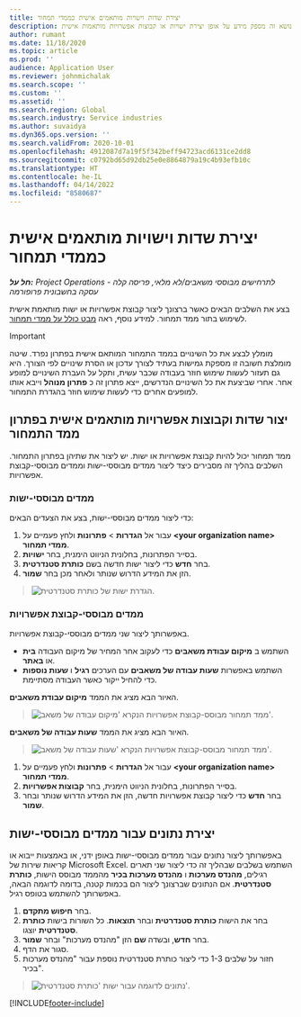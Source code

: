 ```yaml
---
title: יצירת שדות וישויות מותאמים אישית כממדי תמחור
description: נושא זה מספק מידע על אופן יצירת ישויות או קבוצות אפשרויות מותאמות אישית.
author: rumant
ms.date: 11/18/2020
ms.topic: article
ms.prod: ''
audience: Application User
ms.reviewer: johnmichalak
ms.search.scope: ''
ms.custom: ''
ms.assetid: ''
ms.search.region: Global
ms.search.industry: Service industries
ms.author: suvaidya
ms.dyn365.ops.version: ''
ms.search.validFrom: 2020-10-01
ms.openlocfilehash: 4912087d7a19f5f342beff94723acd6131ce2dd8
ms.sourcegitcommit: c0792bd65d92db25e0e8864879a19c4b93efb10c
ms.translationtype: HT
ms.contentlocale: he-IL
ms.lasthandoff: 04/14/2022
ms.locfileid: "8580687"
---
```

# <a name="create-custom-fields-and-entities-as-pricing-dimensions"></a>יצירת שדות וישויות מותאמים אישית כממדי תמחור

_**חל על:** Project Operations לתרחישים מבוססי משאבים/לא מלאי, פריסה קלה - עסקה בחשבונית פרופורמה_

בצע את השלבים הבאים כאשר ברצונך ליצור קבוצת אפשרויות או ישות מותאמת אישית לשימוש בתור ממד תמחור. למידע נוסף, ראה [מבט כולל על ממדי תמחור](pricing-dimensions-overview.md).  

> [!IMPORTANT]
> מומלץ לבצע את כל השינויים בממד התמחור המותאם אישית בפתרון נפרד. שיטה מומלצת חשובה זו מספקת גמישות בעתיד לצורך עדכון או הסרת שינויים לפי הצורך. היא גם תעזור לעשות שימוש חוזר בעבודה שכבר עשית, ותקל על העברת השינויים למופע אחר. אחרי שביצעת את כל השינויים הנדרשים, ייצא פתרון זה כ **פתרון מנוהל** וייבא אותו למופעים אחרים כדי לעשות שימוש חוזר בהגדרת התמחור.

  
## <a name="create-custom-fields-and-option-sets-in-the-pricing-dimension-solution"></a>יצור שדות וקבוצות אפשרויות מותאמים אישית בפתרון ממד התמחור

ממד תמחור יכול להיות קבוצת אפשרויות או ישות. יש ליצור את שתיהן בפתרון התמחור. השלבים בהליך זה מסבירים כיצד ליצור ממדים מבוססי-ישות וממדים מבוססי-קבוצת אפשרויות.

### <a name="entity-based-dimensions"></a>ממדים מבוססי-ישות
כדי ליצור ממדים מבוססי-ישות, בצע את הצעדים הבאים:

1. עבור אל **הגדרות** > **פתרונות** ולחץ פעמיים על **\<your organization name> ממדי תמחור**.
2. בסייר הפתרונות, בחלונית הניווט הימנית, בחר **ישויות**.
3. בחר **חדש** כדי ליצור ישות חדשה בשם **כותרת סטנדרטית**. 
4. הזן את המידע הדרוש שנותר ולאחר מכן בחר **שמור**.

> ![הגדרת ישות של כותרת סטנדרטית.](media/Standard-Title-entity-definition.png)

### <a name="option-set-based-dimensions"></a>ממדים מבוססי-קבוצת אפשרויות 
באפשרותך ליצור שני ממדים מבוססי-קבוצת אפשרויות. 

- השתמש ב **מיקום עבודת משאבים** כדי לעקוב אחר המחיר של מיקום העבודה **בית** או **באתר**. 
- השתמש באפשרות **שעות עבודה של משאבים** עם הערכים **רגיל** ו **שעות נוספות** כדי להחיל ייקור כאשר העבודה מסתיימת.

האיור הבא מציג את הממד **מיקום עבודת משאבים**. 

> ![ממד תמחור מבוסס-קבוצת אפשרויות הנקרא 'מיקום עבודה של משאב'.](media/Option-set-PD-called-Resource-Work-Location.png)

האיור הבא מציג את הממד **שעות עבודה של משאבים**. 

> ![ממד תמחור מבוסס-קבוצת אפשרויות הנקרא 'שעות עבודה של משאב'.](media/Option-set-PD-called-Resource-Work-Hours.png)

1. עבור אל **הגדרות** > **פתרונות** ולחץ פעמיים על **\<your organization name> ממדי תמחור**. 
2. בסייר הפתרונות, בחלונית הניווט הימנית, בחר **קבוצות אפשרויות**. 
3. בחר **חדש** כדי ליצור קבוצת אפשרויות חדשה, הזן את המידע הדרוש שנותר ובחר **שמור**.

## <a name="create-data-for-entity-based-dimensions"></a>יצירת נתונים עבור ממדים מבוססי-ישות

באפשרותך ליצור נתונים עבור ממדים מבוססי-ישות באופן ידני, או באמצעות ייבוא או קריאות שירות של Microsoft Excel. השתמש בשלבים שבהליך זה כדי ליצור שני תארים רגילים, **מהנדס מערכות** ו **מהנדס מערכות בכיר** מהממד מבוסס הישות, **כותרת סטנדרטית**. אם הנתונים שברצונך ליצור הם בכמות קטנה, בדומה לדוגמה הבאה, באפשרותך להשתמש בטופס רגיל.

1. בחר **חיפוש מתקדם**.
2. בחר את הישות **כותרת סטנדרטית** ובחר **תוצאות**. כל השורות בישות **כותרת סטנדרטית** יוצגו.
3. בחר **חדש**, ובשדה **שם** הזן "מהנדס מערכות" ובחר **שמור**.
4. סגור את הדף. 
5. חזור על שלבים 1-3 כדי ליצור כותרת סטנדרטית נוספת עבור "מהנדס מערכות בכיר".

> ![נתונים לדוגמה עבור ישות 'כותרת סטנדרטית'.](media/ST-data.png)


[!INCLUDE[footer-include](../includes/footer-banner.md)]